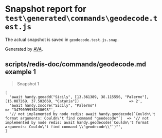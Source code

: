 # Snapshot report for `test\generated\commands\geodecode.test.js`

The actual snapshot is saved in `geodecode.test.js.snap`.

Generated by [AVA](https://ava.li).

## scripts/redis-doc/commands/geodecode.md example 1

> Snapshot 1

    [
      'await handy.geoadd("Sicily", [13.361389, 38.115556, "Palermo"], [15.087269, 37.502669, "Catania"])                       => 2',
      'await handy.zscore("Sicily", "Palermo")                                                                                  => "3479099956230698"',
      '// not implemented by node redis: await handy.geodecode(`Couldn\'t format arguments: Couldn\'t find command "geodecode"`)  => "// not implemented by node redis: await handy.geodecode(`Couldn\'t format arguments: Couldn\'t find command \\"geodecode\\"`)"',
    ]
